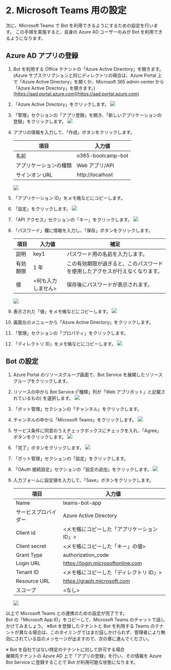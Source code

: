 # 2. Microsoft Teams 用の設定
次に、Microsoft Teams で Bot を利用できるようにするための設定を行います。
この手順を実施すると、自身の Azure AD ユーザーのみが Bot を利用できるようになります。

## Azure AD アプリの登録
1. Bot を利用する Office テナントの「Azure Active Directory」を開きます。(Azure サブスクリプションと同じディレクトリの場合は、Azure Portal 上で「Azure Active Directory」を開くか、Microsoft 365 admin center から「Azure Active Directory」を開きます。)  
    [https://aad.portal.azure.com](https://aad.portal.azure.com)
2. 「Azure Active Directory」をクリックします。
    ![](./assets/2-1.png)

3. 「管理」セクションの「アプリ登録」を開き、「新しいアプリケーションの登録」をクリックします。
    ![](./assets/2-2.png)

4. アプリの情報を入力して、「作成」ボタンをクリックします。

    |項目|入力値|
    |-|-|
    |名前|o365-bootcamp-bot|
    |アプリケーションの種類|Web アプリ/API|
    |サインオン URL|http://localhost|

    ![](./assets/2-3.png)

5. 「アプリケーション ID」をメモ帳などにコピーします。
6. 「設定」をクリックします。
    ![](./assets/2-4.png)

7. 「API アクセス」セクションの「キー」をクリックします。
    ![](./assets/2-5.png)

8. 「パスワード」欄に情報を入力し、「保存」ボタンをクリックします。

    |項目|入力値|補足|
    |-|-|-|
    |説明|key1|パスワード用の名前を入力します。|
    |有効期限|1 年|この有効期限が過ぎると、このパスワードを使用したアクセスが行えなくなります。|
    |値|<何も入力しません>|保存後にパスワードが表示されます。|

    ![](./assets/2-6.png)

9. 表示された「値」をメモ帳などにコピーします。
    ![](./assets/2-7.png)

10. 画面左のメニューから「Azure Active Directory」をクリックします。
11. 「管理」セクションの「プロパティ」をクリックします。
12. 「ディレクトリ ID」をメモ帳などにコピーします。
    ![](./assets/2-8.png)

## Bot の設定
1. Azure Portal のリソースグループ画面で、Bot Service を展開したリソースグループをクリックします。
2. リソースの中から Bot Service (「種類」列が「Web アプリボット」と記載されているもの) を選択します。
    ![](./assets/2-9.png)

3. 「ボット管理」セクションの「チャンネル」をクリックします。
4. チャンネルの中から「Microsoft Teams」をクリックします。
    ![](./assets/2-10.png)

5. サービス条件に同意のうえチェックボックスにチェックを入れ、「Agree」ボタンをクリックします。
    ![](./assets/2-11.png)

6. 「完了」ボタンをクリックします。
    ![](./assets/2-12.png)

7. 「ボット管理」セクションの「設定」をクリックします。
8. 「OAuth 接続設定」セクションの「設定の追加」をクリックします。
    ![](./assets/2-13.png)

9. 入力フォームに設定値を入力して、「Save」ボタンをクリックします。

    |項目|入力値|
    |-|-|
    |Name|teams-bot-app|
    |サービスプロバイダー|Azure Active Directory|
    |Client id|<メモ帳にコピーした「アプリケーション ID」>|
    |Client secret|<メモ帳にコピーした「キー」の値>|
    |Grant Type|authorization_code|
    |Login URL|https://login.microsoftonline.com|
    |Tenant ID|<メモ帳にコピーした「ディレクトリ ID」>|
    |Resource URL|https://graph.microsoft.com|
    |スコープ|<なし>|

    ![](./assets/2-14.png)


以上で Microsoft Teams との連携のための設定が完了です。  
Bot の「Microsoft App ID」をコピーして、Microsoft Teams のチャットで話しかけてみましょう。
※Bot を登録したテナントと Bot を利用する Teams のテナントが異なる場合は、このタイミングではまだ話しかけられず、管理者により無効にされている旨のメッセージが出ますので、次の章に進んでください。

※ Bot を自社ではない特定のテナントに対して許可する場合  
展開先テナントの Azure AD 上で「アプリの登録」を行い、その情報を Azure Bot Service に登録することで Bot が利用可能な状態になります。
